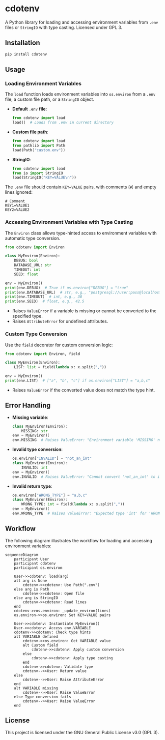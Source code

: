 # cdotenv

A Python library for loading and accessing environment variables from `.env` files or `StringIO` with type casting. Licensed under GPL 3.

## Installation

```bash
pip install cdotenv
```

## Usage

### Loading Environment Variables

The `load` function loads environment variables into `os.environ` from a `.env` file, a custom file path, or a `StringIO` object.

- **Default** `.env` **file**:

  ```python
  from cdotenv import load
  load()  # Loads from .env in current directory
  ```

- **Custom file path**:

  ```python
  from cdotenv import load
  from pathlib import Path
  load(Path("custom.env"))
  ```

- **StringIO**:

  ```python
  from cdotenv import load
  from io import StringIO
  load(StringIO("KEY=VALUE\n"))
  ```

The `.env` file should contain `KEY=VALUE` pairs, with comments (`#`) and empty lines ignored:

```
# Comment
KEY1=VALUE1
KEY2=VALUE2
```

### Accessing Environment Variables with Type Casting

The `Environ` class allows type-hinted access to environment variables with automatic type conversion.

```python
from cdotenv import Environ

class MyEnviron(Environ):
    DEBUG: bool
    DATABASE_URL: str
    TIMEOUT: int
    SEED: float

env = MyEnviron()
print(env.DEBUG)  # True if os.environ["DEBUG"] = "true"
print(env.DATABASE_URL)  # str, e.g., "postgresql://user:pass@localhost/db"
print(env.TIMEOUT)  # int, e.g., 30
print(env.SEED)  # float, e.g., 42.5
```

- Raises `ValueError` if a variable is missing or cannot be converted to the specified type.
- Raises `AttributeError` for undefined attributes.

### Custom Type Conversion

Use the `field` decorator for custom conversion logic:

```python
from cdotenv import Environ, field

class MyEnviron(Environ):
    LIST: list = field(lambda x: x.split(","))

env = MyEnviron()
print(env.LIST)  # ["a", "b", "c"] if os.environ["LIST"] = "a,b,c"
```

- Raises `ValueError` if the converted value does not match the type hint.

## Error Handling

- **Missing variable**:

  ```python
  class MyEnviron(Environ):
      MISSING: str
  env = MyEnviron()
  env.MISSING  # Raises ValueError: "Environment variable 'MISSING' not found"
  ```

- **Invalid type conversion**:

  ```python
  os.environ["INVALID"] = "not_an_int"
  class MyEnviron(Environ):
      INVALID: int
  env = MyEnviron()
  env.INVALID  # Raises ValueError: "Cannot convert 'not_an_int' to int"
  ```

- **Invalid return type**:

  ```python
  os.environ["WRONG_TYPE"] = "a,b,c"
  class MyEnviron(Environ):
      WRONG_TYPE: int = field(lambda x: x.split(","))
  env = MyEnviron()
  env.WRONG_TYPE  # Raises ValueError: "Expected type 'int' for 'WRONG_TYPE', but got 'list'"
  ```

## Workflow

The following diagram illustrates the workflow for loading and accessing environment variables:

```mermaid
sequenceDiagram
    participant User
    participant cdotenv
    participant os.environ

    User->>cdotenv: load(arg)
    alt arg is None
        cdotenv->>cdotenv: Use Path(".env")
    else arg is Path
        cdotenv->>cdotenv: Open file
    else arg is StringIO
        cdotenv->>cdotenv: Read lines
    end
    cdotenv->>os.environ: _update_environ(lines)
    os.environ->>os.environ: Set KEY=VALUE pairs

    User->>cdotenv: Instantiate MyEnviron()
    User->>cdotenv: Access env.VARIABLE
    cdotenv->>cdotenv: Check type hints
    alt VARIABLE defined
        cdotenv->>os.environ: Get VARIABLE value
        alt Custom field
            cdotenv->>cdotenv: Apply custom conversion
        else
            cdotenv->>cdotenv: Apply type casting
        end
        cdotenv->>cdotenv: Validate type
        cdotenv-->>User: Return value
    else
        cdotenv-->>User: Raise AttributeError
    end
    alt VARIABLE missing
        cdotenv-->>User: Raise ValueError
    else Type conversion fails
        cdotenv-->>User: Raise ValueError
    end
```

## License

This project is licensed under the GNU General Public License v3.0 (GPL 3).
